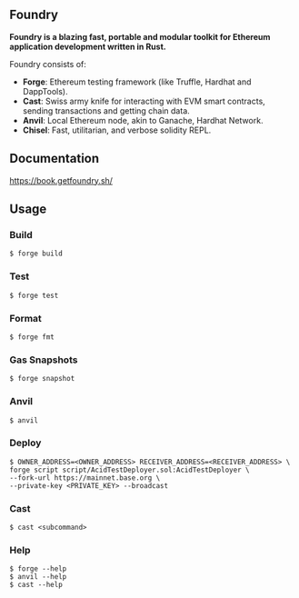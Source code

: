 ## Foundry


**Foundry is a blazing fast, portable and modular toolkit for Ethereum application development written in Rust.**

Foundry consists of:

-   **Forge**: Ethereum testing framework (like Truffle, Hardhat and DappTools).
-   **Cast**: Swiss army knife for interacting with EVM smart contracts, sending transactions and getting chain data.
-   **Anvil**: Local Ethereum node, akin to Ganache, Hardhat Network.
-   **Chisel**: Fast, utilitarian, and verbose solidity REPL.

## Documentation

https://book.getfoundry.sh/

## Usage

### Build

```shell
$ forge build
```

### Test

```shell
$ forge test
```

### Format

```shell
$ forge fmt
```

### Gas Snapshots

```shell
$ forge snapshot
```

### Anvil

```shell
$ anvil
```

### Deploy

```shell
$ OWNER_ADDRESS=<OWNER_ADDRESS> RECEIVER_ADDRESS=<RECEIVER_ADDRESS> \ 
forge script script/AcidTestDeployer.sol:AcidTestDeployer \
--fork-url https://mainnet.base.org \
--private-key <PRIVATE_KEY> --broadcast
```

### Cast

```shell
$ cast <subcommand>
```

### Help

```shell
$ forge --help
$ anvil --help
$ cast --help
```
